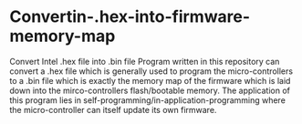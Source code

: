 # Convertin-.hex-into-firmware-memory-map
Convert Intel .hex file into .bin file 
Program written in this repository can convert a .hex file which is generally used to program the micro-controllers to a .bin file which is exactly the memory map of the 
firmware which is laid down into the mirco-controllers flash/bootable memory.
The application of this program lies in self-programming/in-application-programming where the micro-controller can itself update its own firmware.
